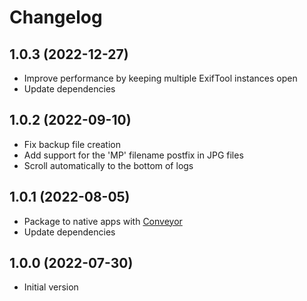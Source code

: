 # Changelog

## 1.0.3 (2022-12-27)

- Improve performance by keeping multiple ExifTool instances open
- Update dependencies

## 1.0.2 (2022-09-10)

- Fix backup file creation
- Add support for the 'MP' filename postfix in JPG files
- Scroll automatically to the bottom of logs

## 1.0.1 (2022-08-05)

- Package to native apps with [Conveyor](https://www.hydraulic.software)
- Update dependencies

## 1.0.0 (2022-07-30)

- Initial version
